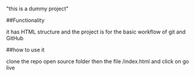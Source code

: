 "this is a dummy project"

##Functionality

it has HTML structure and the project is for the basic workflow of git and GitHub

##how to use it

clone the repo
open source folder then the file /index.html and click on go live